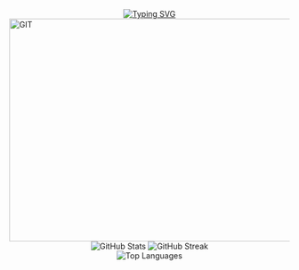 <div align="center">
    <a href="https://git.io/typing-svg">
        <img src="https://readme-typing-svg.herokuapp.com?font=Fira+Code&size=24&duration=3000&pause=1000&color=FFFFFF&center=true&vCenter=true&width=800&lines=Hi%2C+I'm+Afrah%2C+a+Full+Stack+iOS+Developer;UI%2FUX+Designer+and+Entrepreneur!;Passionate+about+building+scalable+solutions;And+creating+engaging+digital+experiences!" alt="Typing SVG" />
    </a>
</div>
<img width="1200" height="400" alt="GIT" src="https://github.com/user-attachments/assets/a8f04f2c-f806-4fd7-8808-75ff79cc01f6" />
</div>



<div align="center">
  <img src="https://github-readme-stats.vercel.app/api?username=afrahsaud36&show_icons=true&theme=radical&hide_border=true&bg_color=0d1117&title_color=06C9DD&text_color=ffffff&icon_color=06C9DD" alt="GitHub Stats" />
  <img src="https://github-readme-streak-stats.herokuapp.com/?user=afrahsaud36&theme=radical&hide_border=true&background=0d1117&stroke=06C9DD&ring=06C9DD&fire=06C9DD&currStreakNum=ffffff&currStreakLabel=06C9DD&sideNums=ffffff&sideLabels=06C9DD&dates=ffffff" alt="GitHub Streak" />
</div>

<div align="center">
  <img src="https://github-readme-stats.vercel.app/api/top-langs/?username=afrahsaud36&layout=compact&theme=radical&hide_border=true&bg_color=0d1117&title_color=06C9DD&text_color=ffffff" alt="Top Languages" />
</div>
